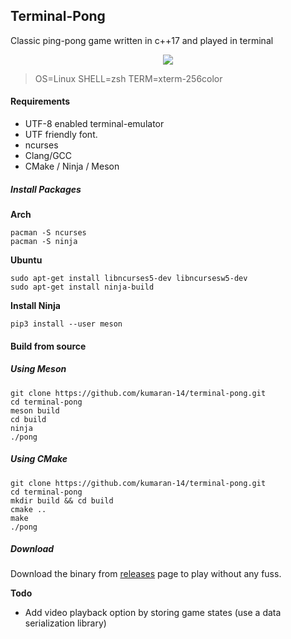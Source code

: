 ## Terminal-Pong
Classic ping-pong game written in c++17 and played in terminal

<p align="center">
<a href="https://asciinema.org/a/ZYCHw19s9rX6d3oS23vDkBDIc" target="_blank"><img src="https://asciinema.org/a/ZYCHw19s9rX6d3oS23vDkBDIc.svg" /></a>
</p>

> OS=Linux SHELL=zsh TERM=xterm-256color

#### Requirements
  - UTF-8 enabled terminal-emulator
  - UTF friendly font.
  - ncurses
  - Clang/GCC
  - CMake / Ninja / Meson

##### Install Packages
**Arch**
```
pacman -S ncurses
pacman -S ninja
```
**Ubuntu**
```
sudo apt-get install libncurses5-dev libncursesw5-dev
sudo apt-get install ninja-build
```

**Install Ninja**

    pip3 install --user meson

#### Build from source
##### Using Meson
```
git clone https://github.com/kumaran-14/terminal-pong.git
cd terminal-pong
meson build
cd build
ninja
./pong
```
##### Using CMake
```
git clone https://github.com/kumaran-14/terminal-pong.git
cd terminal-pong
mkdir build && cd build
cmake ..
make
./pong
```

##### Download
Download the binary from [releases](https://github.com/kumaran-14/terminal-pong/releases) page to play without any fuss.

**Todo**
 - Add video playback option by storing game states (use a data serialization library)  

